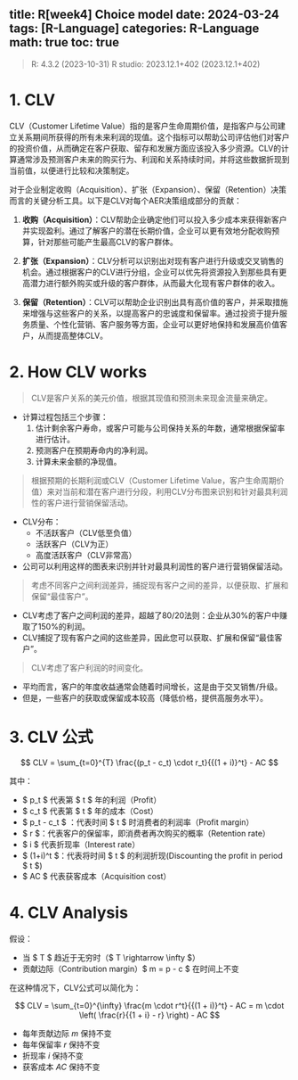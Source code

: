 title: R[week4] Choice model
date: 2024-03-24
tags: [R-Language]
categories: R-Language
math: true
toc: true
---

> R: 4.3.2 (2023-10-31)
> R studio: 2023.12.1+402 (2023.12.1+402)

# 1. CLV

CLV（Customer Lifetime Value）指的是客户生命周期价值，是指客户与公司建立关系期间所获得的所有未来利润的现值。这个指标可以帮助公司评估他们对客户的投资价值，从而确定在客户获取、留存和发展方面应该投入多少资源。CLV的计算通常涉及预测客户未来的购买行为、利润和关系持续时间，并将这些数据折现到当前值，以便进行比较和决策制定。  

对于企业制定收购（Acquisition）、扩张（Expansion）、保留（Retention）决策而言的关键分析工具。以下是CLV对每个AER决策组成部分的贡献：  

1. **收购（Acquisition）**：CLV帮助企业确定他们可以投入多少成本来获得新客户并实现盈利。通过了解客户的潜在长期价值，企业可以更有效地分配收购预算，针对那些可能产生最高CLV的客户群体。  

2. **扩张（Expansion）**：CLV分析可以识别出对现有客户进行升级或交叉销售的机会。通过根据客户的CLV进行分组，企业可以优先将资源投入到那些具有更高潜力进行额外购买或升级的客户群体，从而最大化现有客户群体的收入。  

3. **保留（Retention）**：CLV可以帮助企业识别出具有高价值的客户，并采取措施来增强与这些客户的关系，以提高客户的忠诚度和保留率。通过投资于提升服务质量、个性化营销、客户服务等方面，企业可以更好地保持和发展高价值客户，从而提高整体CLV。  

# 2. How CLV works

> CLV是客户关系的美元价值，根据其现值和预测未来现金流量来确定。
- 计算过程包括三个步骤：
  1. 估计剩余客户寿命，或客户可能与公司保持关系的年数，通常根据保留率进行估计。
  2. 预测客户在预期寿命内的净利润。
  3. 计算未来金额的净现值。

> 根据预期的长期利润或CLV（Customer Lifetime Value，客户生命周期价值）来对当前和潜在客户进行分段，利用CLV分布图来识别和针对最具利润性的客户进行营销保留活动。

- CLV分布：
  - 不活跃客户（CLV低至负值）
  - 活跃客户（CLV为正）
  - 高度活跃客户（CLV非常高）
- 公司可以利用这样的图表来识别并针对最具利润性的客户进行营销保留活动。

> 考虑不同客户之间利润差异，捕捉现有客户之间的差异，以便获取、扩展和保留“最佳客户”。
- CLV考虑了客户之间利润的差异，超越了80/20法则：企业从30%的客户中赚取了150%的利润。
- CLV捕捉了现有客户之间的这些差异，因此您可以获取、扩展和保留“最佳客户”。

> CLV考虑了客户利润的时间变化。
- 平均而言，客户的年度收益通常会随着时间增长，这是由于交叉销售/升级。
- 但是，一些客户的获取或保留成本较高（降低价格，提供高服务水平）。

# 3. CLV 公式

$$ 
CLV = \sum_{t=0}^{T} \frac{(p_t - c_t) \cdot r_t}{{(1 + i)}^t} - AC 
$$

其中：
- $ p_t $ 代表第 $ t $ 年的利润（Profit）
- $ c_t $ 代表第 $ t $ 年的成本（Cost）
- $ p_t - c_t $ ：代表时间 $ t $ 时消费者的利润率（Profit margin）
- $ r $：代表客户的保留率，即消费者再次购买的概率（Retention rate）
- $ i $ 代表折现率（Interest rate）
- $ (1+i)^t $：代表将时间 $ t $ 的利润折现(Discounting the profit in period $ t $)
- $ AC $ 代表获客成本（Acquisition cost）

# 4. CLV Analysis

假设：
- 当 $ T $ 趋近于无穷时（$ T \rightarrow \infty $）
- 贡献边际（Contribution margin）$ m = p - c $ 在时间上不变

在这种情况下，CLV公式可以简化为：

$$
CLV = \sum_{t=0}^{\infty} \frac{m \cdot r^t}{{(1 + i)}^t} - AC = m \cdot \left( \frac{r}{{1 + i} - r} \right) - AC
$$

- 每年贡献边际 $m$ 保持不变
- 每年保留率 $r$ 保持不变
- 折现率 $i$ 保持不变
- 获客成本 $AC$ 保持不变


